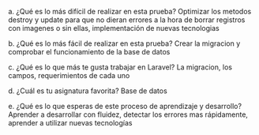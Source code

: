 a. ¿Qué es lo más difícil de realizar en esta prueba? 
Optimizar los metodos destroy y update para que no dieran errores a la hora de borrar registros con imagenes o sin ellas, implementación de nuevas tecnologias

b. ¿Qué es lo más fácil de realizar en esta prueba? 
Crear la migracion y comprobar el funcionamiento de la base de datos

c. ¿Qué es lo que más te gusta trabajar en Laravel? 
La migracion, los campos, requerimientos de cada uno

d. ¿Cuál es tu asignatura favorita? 
Base de datos

e. ¿Qué es lo que esperas de este proceso de aprendizaje y desarrollo? 
Aprender a desarrollar con fluidez, detectar los errores mas rápidamente, aprender a utilizar nuevas tecnologías

